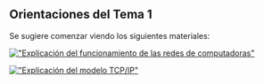 ## Orientaciones del Tema 1

Se sugiere comenzar viendo los siguientes materiales:

[!["Explicación del funcionamiento de las redes de computadoras"](https://img.youtube.com/vi/tSodBEAJz9Y/0.jpg)](https://www.youtube.com/watch?v=tSodBEAJz9Y)

[!["Explicación del modelo TCP/IP"](https://img.youtube.com/vi/OTwp3xtd4dg/0.jpg)](https://www.youtube.com/watch?v=OTwp3xtd4dg)
